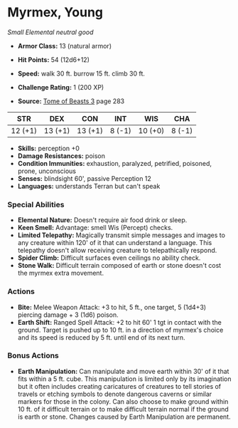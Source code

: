 # Myrmex, Young

*Small* *Elemental* *neutral good*

- **Armor Class:** 13 (natural armor)
- **Hit Points:** 54 (12d6+12)
- **Speed:** walk 30 ft. burrow 15 ft. climb 30 ft.

- **Challenge Rating:** 1 (200 XP)
- **Source:** [Tome of Beasts 3](https://koboldpress.com/kpstore/product/tome-of-beasts-3-for-5th-edition/) page 283

| STR | DEX | CON | INT | WIS | CHA |
| --- | --- | --- | --- | --- | --- |
| 12 (+1) | 13 (+1) | 13 (+1) | 8 (-1) | 10 (+0) | 8 (-1) |

- **Skills:** perception +0
- **Damage Resistances:** poison
- **Condition Immunities:** exhaustion, paralyzed, petrified, poisoned, prone, unconscious
- **Senses:** blindsight 60', passive Perception 12
- **Languages:** understands Terran but can't speak

### Special Abilities

- **Elemental Nature:** Doesn't require air food drink or sleep.
- **Keen Smell:** Advantage: smell Wis (Percept) checks.
- **Limited Telepathy:** Magically transmit simple messages and images to any creature within 120' of it that can understand a language. This telepathy doesn't allow receiving creature to telepathically respond.
- **Spider Climb:** Difficult surfaces even ceilings no ability check.
- **Stone Walk:** Difficult terrain composed of earth or stone doesn't cost the myrmex extra movement.

### Actions

- **Bite:** Melee Weapon Attack: +3 to hit, 5 ft., one target, 5 (1d4+3) piercing damage + 3 (1d6) poison.
- **Earth Shift:** Ranged Spell Attack: +2 to hit 60' 1 tgt in contact with the ground. Target is pushed up to 10 ft. in a direction of myrmex's choice and its speed is reduced by 5 ft. until end of its next turn.

### Bonus Actions

- **Earth Manipulation:** Can manipulate and move earth within 30' of it that fits within a 5 ft. cube. This manipulation is limited only by its imagination but it often includes creating caricatures of creatures to tell stories of travels or etching symbols to denote dangerous caverns or similar markers for those in the colony. Can also choose to make ground within 10 ft. of it difficult terrain or to make difficult terrain normal if the ground is earth or stone. Changes caused by Earth Manipulation are permanent.


